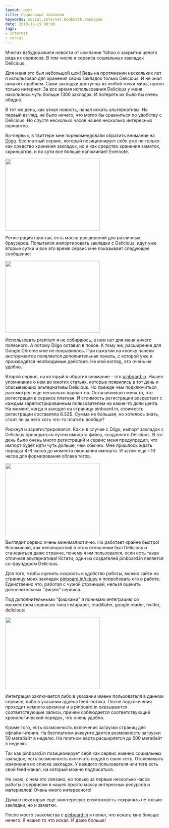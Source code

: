 ```yaml
---
layout: post
title: Социальные закладки
keywords: social,internet,bookmark,закладки
date: 2010-12-19 00:00
tags:
- internet
- social
---
```

Многих взбудоражили новости от компании Yahoo о закрытии целого ряда их сервисов. В том числе и сервиса социальных закладок Delicious. 

Для меня это был небольшой шок! Ведь на протяжении нескольких лет я использовал для хранения своих закладок только Delicious. И не знал никаких проблем. Сами закладки доступны из любой точки мира, нужен только интернет. За все время использования Delicious у меня накопилось чуть больше 1300 закладок. И потерять их было бы очень обидно. 

В тот же день, как узнал новость, начал искать альтернативы. На первый взгляд, не было ничего, что могло бы сравниться по удобству с Delicious. Но спустя несколько часов нашел несколько интересных вариантов.

Во-первых, в твиттере мне порекомендовали обратить внимание на <a href="http://www.diigo.com/" rel="nofollow">Diigo</a>. Бесплатный сервис, который позиционирует себя уже не только как средство хранения закладок, но и как средство хранения заметок, скриншотов, и по сути все больше напоминает Evernote. 

<a href="http://static.juev.org/2010/12/Library.png"><img src="http://static.juev.org/2010/12/Library-300x228.png" alt="" title="Library" width="300" height="228" class="aligncenter size-medium wp-image-1293" /></a>

Регистрация простая, есть масса расширений для различных браузеров. Попытался импортировать закладки с Delicious, идут уже вторые сутки и все это время сервис мне показывает следующее сообщение:

<a href="http://static.juev.org/2010/12/Diigo-Tools.png"><img src="http://static.juev.org/2010/12/Diigo-Tools-300x228.png" alt="" title="Diigo-Tools" width="300" height="228" class="aligncenter size-medium wp-image-1292" /></a>

Использовать premium я не собираюсь, в нем нет для меня ничего полезного. А потому Diigo оставил в покое. К тому же, расширение для Google Chrome мне не понравилось. При нажатии на кнопку панели инструментов появляется дополнительная панель, с которой уже и производятся необходимые действия. На мой взгляд, это очень не удобно.

Второй сервис, на который я обратил внимание - это <a href="http://pinboard.in" rel="nofollow">pinboard.in</a>. Нашел упоминание о нем во многих статьях, которые появились в тот день и описывающих альтернативы Delicious. Но прежде чем подключиться, рассмотрел еще несколько вариантов. Останавливало меня то, что регистрация в сервисе платная. И стоимость регистрации возрастает с каждым зарегистрированным пользователем на какие-то доли цента. На момент, когда я заходил на страницу pinboard.in, стоимость регистрации составляла 8.32$. Сумма не большая, но хотелось знать, стоит ли за него хоть что-то платить вообще?

Рискнул и зарегистрировался. Как и в случае с Diigo, импорт закладок с Delicious проводиться путем импорта файла, созданного Delicious. В тот день было очень много регистраций и сервис меня предупредил, что импорт будет идти чуть дольше, чем обычно. Мне пришлось ждать порядка 4-6 часов до момента окончания импорта. И затем еще ~10 часов для формирования облака тегов.

<a href="http://static.juev.org/2010/12/Pinboard.png"><img src="http://static.juev.org/2010/12/Pinboard-300x228.png" alt="" title="Pinboard" width="300" height="228" class="aligncenter size-medium wp-image-1294" /></a>

Выглядит сервис очень минималистично. Но работает крайне быстро! Вспоминаю, как неповоротлив в этом отношении был Delicious и становиться даже странно, почему я им пользовался, если есть такая отличная альтернатива! Кстати, один из создателей pinboard.in является со-фаундером Delicious.

Для того, чтобы оценить скорость и удобство работы, можно зайти на страницу моих закладок <a href="http://pinboard.in/u:juev" rel="nofollow">pinboard.in/u:juev</a> и попробовать его в работе. Единственно что, работая с чужой страницей, нельзя оценить дополнительных "фишек" сервиса.

Под дополнительными "фишками" я понимаю интеграцию со множеством сервисов типа instapaper, readitlater, google reader, twitter, delicious:

<a href="http://static.juev.org/2010/12/Pinboard-settings.png"><img src="http://static.juev.org/2010/12/Pinboard-settings-300x228.png" alt="" title="Pinboard-settings" width="300" height="228" class="aligncenter size-medium wp-image-1295" /></a>

Интеграция заключается либо в указании имени пользователя в данном сервисе, либо в указании адреса feed-потока. После подключения проходит немного времени и в pinboard.in оказываются соответствующие записи, причем соблюдается соответствующий хронологический порядок, что очень удобно. 

Кроме того, есть возможность включения загрузки страниц для офлайн-чтения. На бесплатном аккаунте дается возможность загрузки 50 мегабайт в неделю. На платном квота расширяется до 500 мегабайт в неделю.

Так как pinboard.in позиционирует себя как сервис именно социальных закладок, есть возможность включать людей в свою сеть. Отслеживать изменения их списка закладок. У каждого пользователя или тега есть свой feed-канал, на который можно подписаться. 

Не знаю, с чем это связано, но только за первые несколько часов работы с сервисом я нашел просто массу интересных ресурсов и материалов! Очень много интересного!

Думаю некоторых еще заинтересует возможность сохранять не только закладки, но и заметки.

После моего знакомства с <a href="http://pinboard.in" rel="nofollow">pinboard.in</a> я понял, что искать мне больше нечего. Я нашел то что искал. И даже больше!
